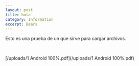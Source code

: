 ```yaml
---
layout: post
title: hola
category: Information
excerpt: Bears
---
```



Esto es una prueba de un que sirve para cargar archivos.

&nbsp;

[/uploads/1 Android 100%.pdf](/uploads/1 Android 100%.pdf)